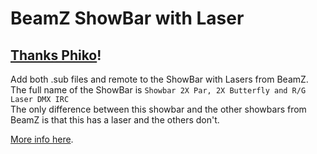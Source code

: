# BeamZ ShowBar with Laser
## [Thanks Phiko](https://github.com/phiko-misc)!

Add both .sub files and remote to the ShowBar with Lasers from BeamZ.<br>
The full name of the ShowBar is `Showbar 2X Par, 2X Butterfly and R/G Laser DMX IRC`<br>
The only difference between this showbar and the other showbars from BeamZ is that this has a laser and the others don't.

[More info here](https://www.beamzlighting.com/product/showbar-2x-par-2x-butterfly-and-r-g-laser-dmx-irc/).
